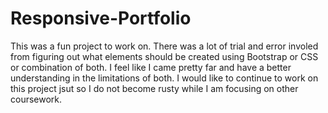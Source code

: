 # Responsive-Portfolio
This was a fun project to work on. There was a lot of trial and error involed from figuring out what elements should be created using Bootstrap or CSS or combination of both. I feel like I came pretty far and have a better understanding in the limitations of both. I would like to continue to work on this project jsut so I do not become rusty while I am focusing on other coursework.

